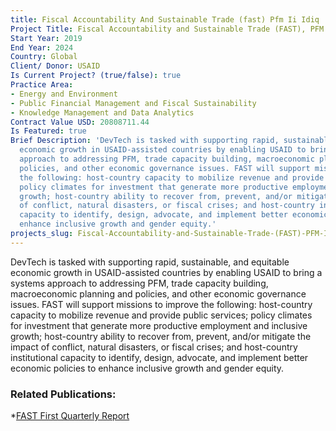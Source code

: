 ```yaml
---
title: Fiscal Accountability And Sustainable Trade (fast) Pfm Ii Idiq
Project Title: Fiscal Accountability and Sustainable Trade (FAST), PFM II IDIQ
Start Year: 2019
End Year: 2024
Country: Global
Client/ Donor: USAID
Is Current Project? (true/false): true
Practice Area:
- Energy and Environment
- Public Financial Management and Fiscal Sustainability
- Knowledge Management and Data Analytics
Contract Value USD: 20808711.44
Is Featured: true
Brief Description: 'DevTech is tasked with supporting rapid, sustainable, and equitable
  economic growth in USAID-assisted countries by enabling USAID to bring a systems
  approach to addressing PFM, trade capacity building, macroeconomic planning and
  policies, and other economic governance issues. FAST will support missions to improve
  the following: host-country capacity to mobilize revenue and provide public services;
  policy climates for investment that generate more productive employment and inclusive
  growth; host-country ability to recover from, prevent, and/or mitigate the impact
  of conflict, natural disasters, or fiscal crises; and host-country institutional
  capacity to identify, design, advocate, and implement better economic policies to
  enhance inclusive growth and gender equity.'
projects_slug: Fiscal-Accountability-and-Sustainable-Trade-(FAST)-PFM-II-IDIQ
---
```


DevTech is tasked with supporting rapid, sustainable, and equitable economic growth in USAID-assisted countries by enabling USAID to bring a systems approach to addressing PFM, trade capacity building, macroeconomic planning and policies, and other economic governance issues. FAST will support missions to improve the following: host-country capacity to mobilize revenue and provide public services; policy climates for investment that generate more productive employment and inclusive growth; host-country ability to recover from, prevent, and/or mitigate the impact of conflict, natural disasters, or fiscal crises; and host-country institutional capacity to identify, design, advocate, and implement better economic policies to enhance inclusive growth and gender equity.

### Related Publications: ###
  *[FAST First Quarterly Report](	https://pdf.usaid.gov/pdf_docs/PA00WB8X.pdf)
